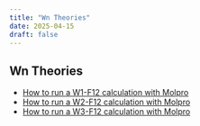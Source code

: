 ```yaml
---
title: "Wn Theories"
date: 2025-04-15
draft: false
---
```


## Wn Theories 
*   [How to run a W1-F12 calculation with Molpro](/resources/wn_theory/w1-f12/)
*   [How to run a W2-F12 calculation with Molpro](/resources/wn_theory/w2-f12/)
*   [How to run a W3-F12 calculation with Molpro](/resources/wn_theory/w3-f12/)

